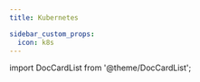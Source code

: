 ```yaml
---
title: Kubernetes

sidebar_custom_props:
  icon: k8s
---
```


import DocCardList from '@theme/DocCardList';

<DocCardList />

